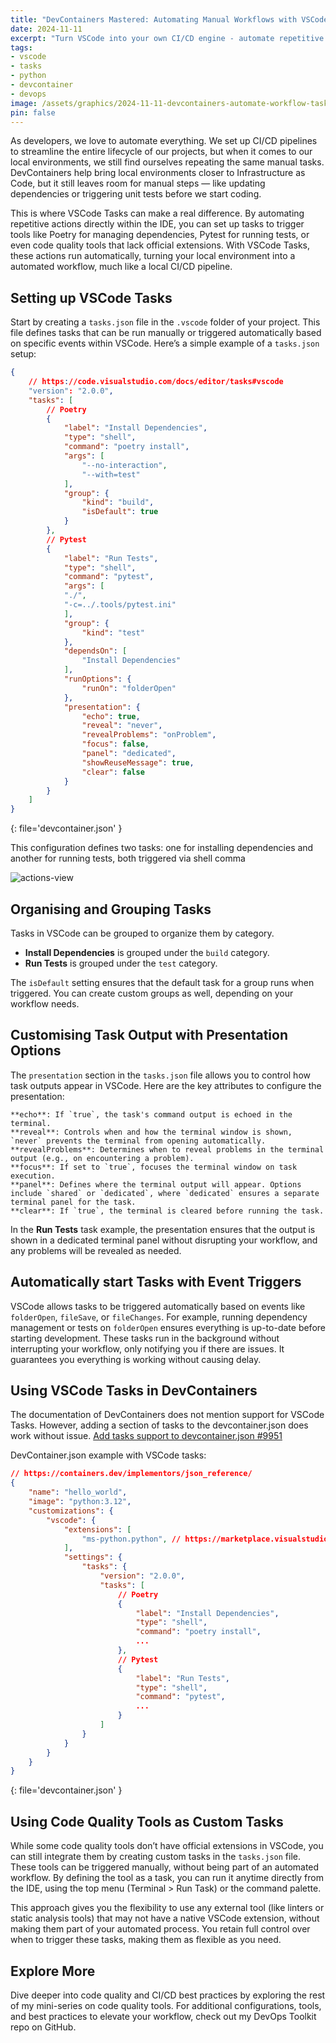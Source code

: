 ```yaml
---
title: "DevContainers Mastered: Automating Manual Workflows with VSCode Tasks - Part 3/3"
date: 2024-11-11
excerpt: "Turn VSCode into your own CI/CD engine - automate repetitive tasks, improve code quality, and ensure consistency for your whole team."
tags:
- vscode
- tasks
- python
- devcontainer
- devops
image: /assets/graphics/2024-11-11-devcontainers-automate-workflow-tasks/thumbnail-origami-cranes.jpg
pin: false
---
```


As developers, we love to automate everything. We set up CI/CD pipelines to streamline the entire lifecycle of our projects, but when it comes to our local environments, we still find ourselves repeating the same manual tasks. DevContainers help bring local environments closer to Infrastructure as Code, but it still leaves room for manual steps — like updating dependencies or triggering unit tests before we start coding.

This is where VSCode Tasks can make a real difference. By automating repetitive actions directly within the IDE, you can set up tasks to trigger tools like Poetry for managing dependencies, Pytest for running tests, or even code quality tools that lack official extensions. With VSCode Tasks, these actions run automatically, turning your local environment into a automated workflow, much like a local CI/CD pipeline.

## Setting up VSCode Tasks

Start by creating a `tasks.json` file in the `.vscode` folder of your project. This file defines tasks that can be run manually or triggered automatically based on specific events within VSCode. Here’s a simple example of a `tasks.json` setup:

```json
{
    // https://code.visualstudio.com/docs/editor/tasks#vscode
    "version": "2.0.0",
    "tasks": [
        // Poetry
        {
            "label": "Install Dependencies",
            "type": "shell",
            "command": "poetry install",
            "args": [
                "--no-interaction",
                "--with=test"
            ],
            "group": {
                "kind": "build",
                "isDefault": true
            }
        },
        // Pytest
        {
            "label": "Run Tests",
            "type": "shell",
            "command": "pytest",
            "args": [
            "./",
            "-c=../.tools/pytest.ini"
            ],
            "group": {
                "kind": "test"
            },
            "dependsOn": [
                "Install Dependencies"
            ],
            "runOptions": {
                "runOn": "folderOpen"
            },
            "presentation": {
                "echo": true,
                "reveal": "never",
                "revealProblems": "onProblem",
                "focus": false,
                "panel": "dedicated",
                "showReuseMessage": true,
                "clear": false
            }
        }
    ]
}
```
{: file='devcontainer.json' }

This configuration defines two tasks: one for installing dependencies and another for running tests, both triggered via shell comma

![actions-view](/assets/graphics/2024-11-11-devcontainers-atuomate-workflow-tasks/vscode_tasks_ui_screenshot.webp)

## Organising and Grouping Tasks

Tasks in VSCode can be grouped to organize them by category.

- **Install Dependencies** is grouped under the `build` category.
- **Run Tests** is grouped under the `test` category.

The `isDefault` setting ensures that the default task for a group runs when triggered. You can create custom groups as well, depending on your workflow needs.


## Customising Task Output with Presentation Options

The `presentation` section in the `tasks.json` file allows you to control how task outputs appear in VSCode. Here are the key attributes to configure the presentation:

    **echo**: If `true`, the task's command output is echoed in the terminal.
    **reveal**: Controls when and how the terminal window is shown, `never` prevents the terminal from opening automatically.
    **revealProblems**: Determines when to reveal problems in the terminal output (e.g., on encountering a problem).
    **focus**: If set to `true`, focuses the terminal window on task execution.
    **panel**: Defines where the terminal output will appear. Options include `shared` or `dedicated`, where `dedicated` ensures a separate terminal panel for the task.
    **clear**: If `true`, the terminal is cleared before running the task.

In the **Run Tests** task example, the presentation ensures that the output is shown in a dedicated terminal panel without disrupting your workflow, and any problems will be revealed as needed.

## Automatically start Tasks with Event Triggers

VSCode allows tasks to be triggered automatically based on events like `folderOpen`, `fileSave`, or `fileChanges`. For example, running dependency management or tests on `folderOpen` ensures everything is up-to-date before starting development. These tasks run in the background without interrupting your workflow, only notifying you if there are issues. It guarantees you everything is working without causing delay.

## Using VSCode Tasks in DevContainers

The documentation of DevContainers does not mention support for VSCode Tasks. However, adding a section of tasks to the devcontainer.json does work without issue. [Add tasks support to devcontainer.json #9951
](https://github.com/microsoft/vscode-remote-release/issues/9951)

DevContainer.json example with VSCode tasks:

```json
// https://containers.dev/implementors/json_reference/
{
    "name": "hello_world",
    "image": "python:3.12",
    "customizations": {
        "vscode": {
            "extensions": [
                "ms-python.python", // https://marketplace.visualstudio.com/items?itemName=ms-python.python
            ],
            "settings": {
                "tasks": {
                    "version": "2.0.0",
                    "tasks": [
                        // Poetry
                        {
                            "label": "Install Dependencies",
                            "type": "shell",
                            "command": "poetry install",
                            ...
                        },
                        // Pytest
                        {
                            "label": "Run Tests",
                            "type": "shell",
                            "command": "pytest",
                            ...
                        }
                    ]
                }
            }
        }
    }
}
```
{: file='devcontainer.json' }

## Using Code Quality Tools as Custom Tasks

While some code quality tools don’t have official extensions in VSCode, you can still integrate them by creating custom tasks in the `tasks.json` file. These tools can be triggered manually, without being part of an automated workflow. By defining the tool as a task, you can run it anytime directly from the IDE, using the top menu (Terminal > Run Task) or the command palette.

This approach gives you the flexibility to use any external tool (like linters or static analysis tools) that may not have a native VSCode extension, without making them part of your automated process. You retain full control over when to trigger these tasks, making them as flexible as you need.

## Explore More

Dive deeper into code quality and CI/CD best practices by exploring the rest of my mini-series on code quality tools. For additional configurations, tools, and best practices to elevate your workflow, check out my DevOps Toolkit repo on GitHub.
